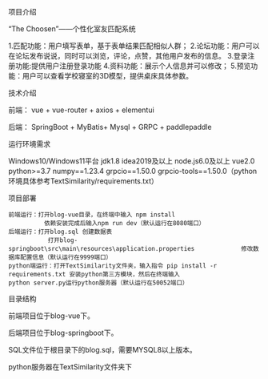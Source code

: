 项目介绍

“The Choosen”——个性化室友匹配系统

1.匹配功能：用户填写表单，基于表单结果匹配相似人群；
2.论坛功能：用户可以在论坛发布说说，同时可以浏览，评论，点赞，其他用户发布的信息。
3.登录注册功能:提供用户注册登录功能
4.资料功能：展示个人信息并可以修改；
5.预览功能：用户可以查看学校寝室的3D模型，提供桌床具体参数。


技术介绍

前端： vue + vue-router + axios + elementui 

后端： SpringBoot + MyBatis+ Mysql + GRPC + paddlepaddle



运行环境需求

Windows10/Windows11平台 jdk1.8 idea2019及以上 node.js6.0及以上 vue2.0
python>=3.7 numpy==1.23.4 grpcio==1.50.0 grpcio-tools==1.50.0（python环境具体参考TextSimilarity/requirements.txt）


项目部署

	前端运行：打开blog-vue目录，在终端中输入 npm install
		      依赖安装完成后输入npm run dev（默认运行在8080端口）
	后端运行：打开blog.sql 创建数据表
		       打开blog-springboot\src\main\resources\application.properties 		       修改数据库配置信息（默认运行在9999端口）
	python端运行：打开TextSimilarity文件夹，输入指令 pip install -r       			               requirements.txt 安装python第三方模块，然后在终端输入          			    python server.py运行python服务器（默认运行在50052端口）



目录结构

前端项目位于blog-vue下。

后端项目位于blog-springboot下。

SQL文件位于根目录下的blog.sql，需要MYSQL8以上版本。

python服务器在TextSimilarity文件夹下



